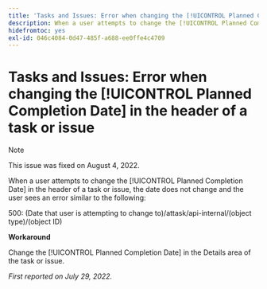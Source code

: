 ```yaml
---
title: 'Tasks and Issues: Error when changing the [!UICONTROL Planned Completion Date] in the header of a task or issue'
description: When a user attempts to change the [!UICONTROL Planned Completion Date] in the header of a task or issue, the date does not change and the user sees an error.
hidefromtoc: yes
exl-id: 046c4084-0d47-485f-a688-ee0ffe4c4709
---
```

# Tasks and Issues: Error when changing the [!UICONTROL Planned Completion Date] in the header of a task or issue

>[!NOTE]
>
>This issue was fixed on August 4, 2022.

When a user attempts to change the [!UICONTROL Planned Completion Date] in the header of a task or issue, the date does not change and the user sees an error similar to the following:

500: (Date that user is attempting to change to)/attask/api-internal/(object type)/(object ID)

**Workaround**

Change the [!UICONTROL Planned Completion Date] in the Details area of the task or issue.

_First reported on July 29, 2022._
